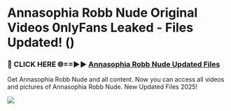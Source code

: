 # Annasophia Robb Nude Original Videos 0nlyFans Leaked - Files Updated! ()

<h3>🔴 CLICK HERE 🌐==►► <a href="https://tinyurl.com/2p9ay9w9" rel="nofollow">Annasophia Robb Nude Updated Files</a></h3>

Get Annasophia Robb Nude and all content. Now you can access all videos and pictures of Annasophia Robb Nude. New Updated Files 2025!

[![](https://i.imgur.com/KQgVmj3.gif)](https://tinyurl.com/2p9ay9w9)
